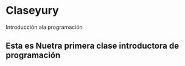 # Claseyury
Introducción ala programación
##  Esta es Nuetra primera clase introductora de programación
